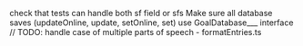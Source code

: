 check that tests can handle both sf field or sfs
Make sure all database saves (updateOnline, update, setOnline, set) use GoalDatabase___ interface
// TODO: handle case of multiple parts of speech - formatEntries.ts